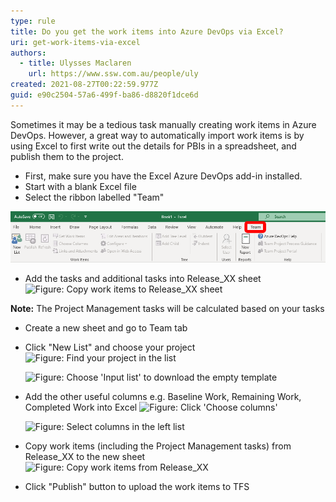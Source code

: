 ```yaml
---
type: rule
title: Do you get the work items into Azure DevOps via Excel?
uri: get-work-items-via-excel
authors:
  - title: Ulysses Maclaren
    url: https://www.ssw.com.au/people/uly
created: 2021-08-27T00:22:59.977Z
guid: e90c2504-57a6-499f-ba86-d8820f1dce6d
---
```

Sometimes it may be a tedious task manually creating work items in Azure DevOps. However, a great way to automatically import work items is by using Excel to first write out the details for PBIs in a spreadsheet, and publish them to the project. 

<!--endintro-->

* First, make sure you have the Excel Azure DevOps add-in installed. 
* Start with a blank Excel file 
* Select the ribbon labelled "Team"

![Figure: The Azure DevOps "Team" ribbon on Excel](team-ribbon-labelled.png)

* Add the tasks and additional tasks into Release_XX sheet
  ![Figure: Copy work items to Release_XX sheet](ExcelReleaseSheet.jpeg)

**Note:** The Project Management tasks will be calculated based on your tasks

* Create a new sheet and go to Team tab
* Click "New List" and choose your project
  ![Figure: Find your project in the list](ExcelFindProject.jpeg)

  ![Figure: Choose 'Input list' to download the empty template](ExcelInputList.jpeg)
* Add the other useful columns e.g. Baseline Work, Remaining Work, Completed Work into Excel
  ![Figure: Click 'Choose columns'](ExcelChooseColumnsButton.jpeg)

  ![Figure: Select columns in the left list](ExcelChooseColumnsList.jpeg)
* Copy work items (including the Project Management tasks) from Release_XX to the new sheet
  ![Figure: Copy work items from Release_XX](ExcelWorkItems.jpeg)
* Click "Publish" button to upload the work items to TFS